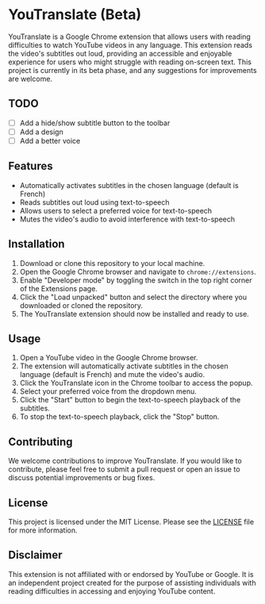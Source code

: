 # YouTranslate (Beta)

YouTranslate is a Google Chrome extension that allows users with reading difficulties to watch YouTube videos in any language. This extension reads the video's subtitles out loud, providing an accessible and enjoyable experience for users who might struggle with reading on-screen text. This project is currently in its beta phase, and any suggestions for improvements are welcome.

## TODO

- [ ] Add a hide/show subtitle button to the toolbar
- [ ] Add a design
- [ ] Add a better voice

## Features

- Automatically activates subtitles in the chosen language (default is French)
- Reads subtitles out loud using text-to-speech
- Allows users to select a preferred voice for text-to-speech
- Mutes the video's audio to avoid interference with text-to-speech

## Installation

1. Download or clone this repository to your local machine.
2. Open the Google Chrome browser and navigate to `chrome://extensions`.
3. Enable "Developer mode" by toggling the switch in the top right corner of the Extensions page.
4. Click the "Load unpacked" button and select the directory where you downloaded or cloned the repository.
5. The YouTranslate extension should now be installed and ready to use.

## Usage

1. Open a YouTube video in the Google Chrome browser.
2. The extension will automatically activate subtitles in the chosen language (default is French) and mute the video's audio.
3. Click the YouTranslate icon in the Chrome toolbar to access the popup.
4. Select your preferred voice from the dropdown menu.
5. Click the "Start" button to begin the text-to-speech playback of the subtitles.
6. To stop the text-to-speech playback, click the "Stop" button.

## Contributing

We welcome contributions to improve YouTranslate. If you would like to contribute, please feel free to submit a pull request or open an issue to discuss potential improvements or bug fixes.

## License

This project is licensed under the MIT License. Please see the [LICENSE](LICENSE) file for more information.

## Disclaimer

This extension is not affiliated with or endorsed by YouTube or Google. It is an independent project created for the purpose of assisting individuals with reading difficulties in accessing and enjoying YouTube content.
